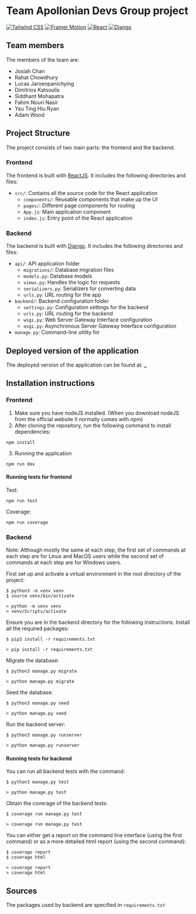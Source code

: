 # Team Apollonian Devs Group project

[![Tailwind CSS](https://img.shields.io/badge/tailwindcss-%2338B2AC.svg?style=for-the-badge&logo=tailwind-css&logoColor=white)](https://tailwindcss.com/) [![Framer Motion](https://img.shields.io/badge/framer--motion-%23fff?style=for-the-badge&logo=framer&logoColor=black)](https://www.framer.com/motion/) [![React](https://img.shields.io/badge/react-%2320232a.svg?style=for-the-badge&logo=react&logoColor=%2361DAFB)](https://reactjs.org/) [![Django](https://img.shields.io/badge/django-%23092E20.svg?style=for-the-badge&logo=django&logoColor=white)](https://www.djangoproject.com/)

## Team members

The members of the team are:

- Josiah Chan
- Rahat Chowdhury
- Lucas Jaroenpanichying
- Dimitrios Katsoulis
- Siddhant Mohapatra
- Fahim Nouri Nasir
- Yau Ting Hiu Ryan
- Adam Wood

## Project Structure

The project consists of two main parts: the frontend and the backend.

### Frontend

The frontend is built with [ReactJS](https://reactjs.org/). It includes the following directories and files:

- `src/`: Contains all the source code for the React application
  - `components/`: Reusable components that make up the UI
  - `pages/`: Different page components for routing
  - `App.js`: Main application component
  - `index.js`: Entry point of the React application

### Backend

The backend is built with [Django](https://www.djangoproject.com/). It includes the following directories and files:

- `api/`: API application folder
  - `migrations/`: Database migration files
  - `models.py`: Database models
  - `views.py`: Handles the logic for requests
  - `serializers.py`: Serializers for converting data
  - `urls.py`: URL routing for the app
- `backend/`: Backend configuration folder
  - `settings.py`: Configuration settings for the backend
  - `urls.py`: URL routing for the backend
  - `wsgi.py`: Web Server Gateway Interface configuration
  - `asgi.py`: Asynchronous Server Gateway Interface configuration
- `manage.py`: Command-line utility for

## Deployed version of the application

The deployed version of the application can be found at: **\_**

## Installation instructions

### Frontend

1. Make sure you have nodeJS installed. (When you download nodeJS from the official website it normally comes with npm)
2. After cloning the repository, run the following command to install dependencies:
```
npm install
```
3. Running the application
```
npm run dev
```
#### Running tests for frontend
Test:
```
npm run test
```
Coverage:
```
npm run coverage
```
### Backend 

Note: Although mostly the same at each step, the first set of commands at each step are for Linux and MacOS users while the second set of commands at each step are for Windows users.

First set up and activate a virtual environment in the root directory of the project:
```
$ python3 -m venv venv
$ source venv/bin/activate
```
```
> python -m venv venv
> venv/Scripts/activate
```
Ensure you are in the backend directory for the following instructions.
Install all the required packages:
```
$ pip3 install -r requirements.txt
```
```
> pip install -r requirements.txt
```
Migrate the database:
```
$ python3 manage.py migrate
```
```
> python manage.py migrate
```
Seed the database: 
```
$ python3 manage.py seed
```
```
> python manage.py seed
```
Run the backend server:
```
$ python3 manage.py runserver
```
```
> python manage.py runserver
```

#### Running tests for backend
You can run all backend tests with the command:
```
$ python3 manage.py test
```
```
> python manage.py test
```
Obtain the coverage of the backend tests:
```
$ coverage run manage.py test
```
```
> coverage run manage.py test
```
You can either get a report on the command line interface (using the first command) or as a more detailed html report (using the second command):
```
$ coverage report
$ coverage html
```
```
> coverage report
> coverage html
```


## Sources

The packages used by backend are specified in `requirements.txt`

